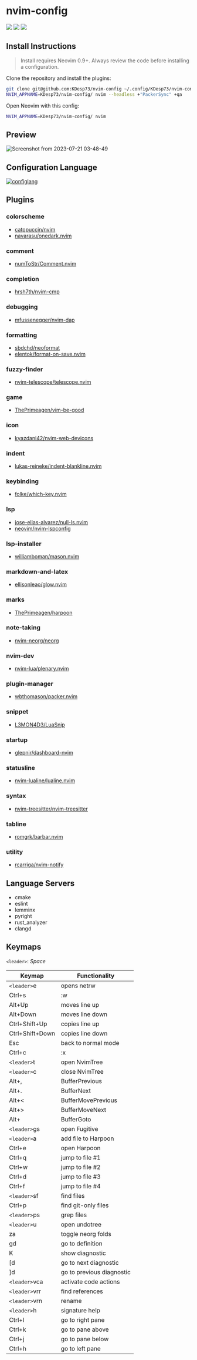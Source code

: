 # nvim-config

<a href="https://dotfyle.com/KDesp73/nvim-config"><img src="https://dotfyle.com/KDesp73/nvim-config/badges/plugins?style=flat" /></a>
<a href="https://dotfyle.com/KDesp73/nvim-config"><img src="https://dotfyle.com/KDesp73/nvim-config/badges/leaderkey?style=flat" /></a>
<a href="https://dotfyle.com/KDesp73/nvim-config"><img src="https://dotfyle.com/KDesp73/nvim-config/badges/plugin-manager?style=flat" /></a>


## Install Instructions

 > Install requires Neovim 0.9+. Always review the code before installing a configuration.

Clone the repository and install the plugins:

```sh
git clone git@github.com:KDesp73/nvim-config ~/.config/KDesp73/nvim-config
NVIM_APPNAME=KDesp73/nvim-config/ nvim --headless +"PackerSync" +qa
```

Open Neovim with this config:

```sh
NVIM_APPNAME=KDesp73/nvim-config/ nvim
```

## Preview

![Screenshot from 2023-07-21 03-48-49](https://github.com/KDesp73/nvim-config/assets/63654361/b643734b-a79b-47cf-a28f-867e3df0a883)

## Configuration Language

[![configlang](https://skillicons.dev/icons?i=lua)](https://skillicons.dev)

## Plugins

### colorscheme

+ [catppuccin/nvim](https://dotfyle.com/plugins/catppuccin/nvim)
+ [navarasu/onedark.nvim](https://dotfyle.com/plugins/navarasu/onedark.nvim)

### comment

+ [numToStr/Comment.nvim](https://dotfyle.com/plugins/numToStr/Comment.nvim)

### completion

+ [hrsh7th/nvim-cmp](https://dotfyle.com/plugins/hrsh7th/nvim-cmp)

### debugging

+ [mfussenegger/nvim-dap](https://dotfyle.com/plugins/mfussenegger/nvim-dap)

### formatting

+ [sbdchd/neoformat](https://dotfyle.com/plugins/sbdchd/neoformat)
+ [elentok/format-on-save.nvim](https://dotfyle.com/plugins/elentok/format-on-save.nvim)

### fuzzy-finder

+ [nvim-telescope/telescope.nvim](https://dotfyle.com/plugins/nvim-telescope/telescope.nvim)

### game

+ [ThePrimeagen/vim-be-good](https://dotfyle.com/plugins/ThePrimeagen/vim-be-good)

### icon

+ [kyazdani42/nvim-web-devicons](https://dotfyle.com/plugins/kyazdani42/nvim-web-devicons)

### indent

+ [lukas-reineke/indent-blankline.nvim](https://dotfyle.com/plugins/lukas-reineke/indent-blankline.nvim)

### keybinding

+ [folke/which-key.nvim](https://dotfyle.com/plugins/folke/which-key.nvim)

### lsp

+ [jose-elias-alvarez/null-ls.nvim](https://dotfyle.com/plugins/jose-elias-alvarez/null-ls.nvim)
+ [neovim/nvim-lspconfig](https://dotfyle.com/plugins/neovim/nvim-lspconfig)

### lsp-installer

+ [williamboman/mason.nvim](https://dotfyle.com/plugins/williamboman/mason.nvim)

### markdown-and-latex

+ [ellisonleao/glow.nvim](https://dotfyle.com/plugins/ellisonleao/glow.nvim)

### marks

+ [ThePrimeagen/harpoon](https://dotfyle.com/plugins/ThePrimeagen/harpoon)

### note-taking

+ [nvim-neorg/neorg](https://dotfyle.com/plugins/nvim-neorg/neorg)

### nvim-dev

+ [nvim-lua/plenary.nvim](https://dotfyle.com/plugins/nvim-lua/plenary.nvim)

### plugin-manager

+ [wbthomason/packer.nvim](https://dotfyle.com/plugins/wbthomason/packer.nvim)

### snippet

+ [L3MON4D3/LuaSnip](https://dotfyle.com/plugins/L3MON4D3/LuaSnip)

### startup

+ [glepnir/dashboard-nvim](https://dotfyle.com/plugins/glepnir/dashboard-nvim)

### statusline

+ [nvim-lualine/lualine.nvim](https://dotfyle.com/plugins/nvim-lualine/lualine.nvim)

### syntax

+ [nvim-treesitter/nvim-treesitter](https://dotfyle.com/plugins/nvim-treesitter/nvim-treesitter)

### tabline

+ [romgrk/barbar.nvim](https://dotfyle.com/plugins/romgrk/barbar.nvim)

### utility

+ [rcarriga/nvim-notify](https://dotfyle.com/plugins/rcarriga/nvim-notify)

## Language Servers

+ cmake
+ eslint
+ lemminx
+ pyright
+ rust_analyzer
+ clangd


## Keymaps

`<leader>`: *Space*

| Keymap            | Functionality             |
|-------------------|---------------------------|
| `<leader>`e       | opens netrw               |
| Ctrl+s            | :w                        |
| Alt+Up            | moves line up             |
| Alt+Down          | moves line down           |
| Ctrl+Shift+Up     | copies line up            |
| Ctrl+Shift+Down   | copies line down          |
| Esc               | back to normal mode       |
| Ctrl+c            | :x                        |
| `<leader>`t       | open NvimTree             |
| `<leader>`c       | close NvimTree            |
| Alt+,             | BufferPrevious            |
| Alt+.             | BufferNext                |
| Alt+<             | BufferMovePrevious        |
| Alt+>             | BufferMoveNext            |
| Alt+<n>           | BufferGoto <n>            |
| `<leader>`gs      | open Fugitive             |
| `<leader>`a       | add file to Harpoon       |
| Ctrl+e            | open Harpoon              |
| Ctrl+q            | jump to file #1           |
| Ctrl+w            | jump to file #2           |
| Ctrl+d            | jump to file #3           |
| Ctrl+f            | jump to file #4           |
| `<leader>`sf      | find files                |
| Ctrl+p            | find git-only files       |
| `<leader>`ps      | grep files                |
| `<leader>`u       | open undotree             |
| za                | toggle neorg folds        |
| gd                | go to definition          |
| K                 | show diagnostic           |
| [d                | go to next diagnostic     |
| ]d                | go to previous diagnostic |
| `<leader>`vca     | activate code actions     |
| `<leader>`vrr     | find references           |
| `<leader>`vrn     | rename                    |
| `<leader>`h       | signature help            |
| Ctrl+l            | go to right pane          |
| Ctrl+k            | go to pane above          |
| Ctrl+j            | go to pane below          |
| Ctrl+h            | go to left pane           |
